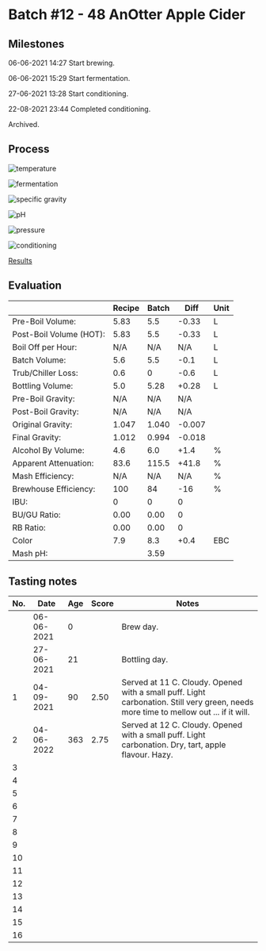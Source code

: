 # Batch #12 - 48 AnOtter Apple Cider

## Milestones

06-06-2021 14:27 Start brewing.

06-06-2021 15:29 Start fermentation.

27-06-2021 13:28 Start conditioning.

22-08-2021 23:44 Completed conditioning.

Archived.

## Process

![temperature](temperature.png)

![fermentation](fermentation.png)

![specific gravity](gravity.png)

![pH](ph.png)

![pressure](pressure.png)

![conditioning](conditioning.png)

[Results](./Batch_12_48_AnOtter_Apple_Cider_results.pdf)

## Evaluation

|                         | Recipe | Batch | Diff   | Unit |
|-------------------------|--------|-------|--------|------|
| Pre-Boil Volume:        | 5.83   | 5.5   | -0.33  | L    |
| Post-Boil Volume (HOT): | 5.83   | 5.5   | -0.33  | L    |
| Boil Off per Hour:      | N/A    | N/A   | N/A    | L    |
| Batch Volume:           | 5.6    | 5.5   | -0.1   | L    |
| Trub/Chiller Loss:      | 0.6    | 0     | -0.6   | L    |
| Bottling Volume:        | 5.0    | 5.28  | +0.28  | L    |
| Pre-Boil Gravity:       | N/A    | N/A   | N/A    |      |
| Post-Boil Gravity:      | N/A    | N/A   | N/A    |      |
| Original Gravity:       | 1.047  | 1.040 | -0.007 |      |
| Final Gravity:          | 1.012  | 0.994 | -0.018 |      |
| Alcohol By Volume:      | 4.6    | 6.0   | +1.4   | %    |
| Apparent Attenuation:   | 83.6   | 115.5 | +41.8  | %    |
| Mash Efficiency:        | N/A    | N/A   | N/A    | %    |
| Brewhouse Efficiency:   | 100    | 84    | -16    | %    |
| IBU:                    | 0      | 0     | 0      |      |
| BU/GU Ratio:            | 0.00   | 0.00  | 0      |      |
| RB Ratio:               | 0.00   | 0.00  | 0      |      |
| Color                   | 7.9    | 8.3   | +0.4   | EBC  |
| Mash pH:                |        | 3.59  |        |      |

## Tasting notes

| No. | Date       | Age | Score | Notes |
|-----|------------|-----|-------|-------|
|     | 06-06-2021 |   0 |       | Brew day. |
|     | 27-06-2021 |  21 |       | Bottling day. |
|   1 | 04-09-2021 |  90 |  2.50 | Served at 11 C. Cloudy. Opened with a small puff. Light carbonation. Still very green, needs more time to mellow out ... if it will. |
|   2 | 04-06-2022 | 363 |  2.75 | Served at 12 C. Cloudy. Opened with a small puff. Light carbonation. Dry, tart, apple flavour. Hazy. |
|   3 |            |     |       |  |
|   4 |            |     |       |  |
|   5 |            |     |       |  |
|   6 |            |     |       |  |
|   7 |            |     |       |  |
|   8 |            |     |       |  |
|   9 |            |     |       |  |
|  10 |            |     |       |  |
|  11 |            |     |       |  |
|  12 |            |     |       |  |
|  13 |            |     |       |  |
|  14 |            |     |       |  |
|  15 |            |     |       |  |
|  16 |            |     |       |  |
